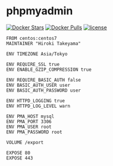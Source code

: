 # phpmyadmin
[![Docker Stars](https://img.shields.io/docker/stars/takeyamajp/phpmyadmin.svg)](https://hub.docker.com/r/takeyamajp/phpmyadmin/)
[![Docker Pulls](https://img.shields.io/docker/pulls/takeyamajp/phpmyadmin.svg)](https://hub.docker.com/r/takeyamajp/phpmyadmin/)
[![license](https://img.shields.io/github/license/takeyamajp/docker-phpmyadmin.svg)](https://github.com/takeyamajp/docker-phpmyadmin/blob/master/LICENSE)

    FROM centos:centos7  
    MAINTAINER "Hiroki Takeyama"
    
    ENV TIMEZONE Asia/Tokyo
    
    ENV REQUIRE_SSL true  
    ENV ENABLE_GZIP_COMPRESSION true
    
    ENV REQUIRE_BASIC_AUTH false  
    ENV BASIC_AUTH_USER user  
    ENV BASIC_AUTH_PASSWORD user
    
    ENV HTTPD_LOGGING true  
    ENV HTTPD_LOG_LEVEL warn
    
    ENV PMA_HOST mysql  
    ENV PMA_PORT 3306  
    ENV PMA_USER root  
    ENV PMA_PASSWORD root
    
    VOLUME /export
    
    EXPOSE 80  
    EXPOSE 443
